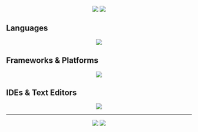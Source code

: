 <p align="center">
  <a href="https://github.com/BrewenC?tab=repositories"><img src="https://github-readme-stats.vercel.app/api?username=BrewenC&show_icons=true&theme=tokyonight"/></a>
  <a href="#"><img src="https://streak-stats.demolab.com/?user=BrewenC&theme=dark"/></a>
</p>
<h2>Languages</h2>
<p align="center">
  <a href="#">
    <img src="https://skillicons.dev/icons?i=js,ts,java,c,cpp,dart&theme=dark" />
  </a>
</p>
<h2>Frameworks & Platforms</h2>
<p align="center">
  <a href="#">
    <img src="https://skillicons.dev/icons?i=nodejs,nestjs,flutter,docker,gradle,maven,mysql,mongodb&theme=dark" />
  </a>
</p>
<h2>IDEs & Text Editors</h2>
<p align="center">
  <a href="#">
    <img src="https://skillicons.dev/icons?i=git,vim,eclipse,idea&theme=dark" />
  </a>
</p>
<hr/>
<p align="center">
  <a href="#"><img src="https://img.shields.io/github/followers/BrewenC?style=social"/></a>
  <a href="#"><img src="https://img.shields.io/github/stars/BrewenC?style=social"/></a>
</p>
